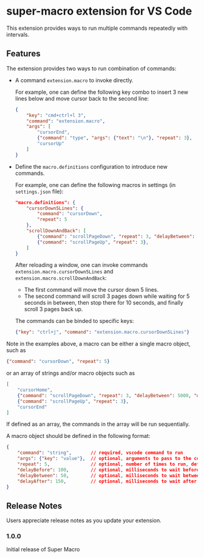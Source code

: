 # super-macro extension for VS Code

This extension provides ways to run multiple commands repeatedly with intervals.

## Features

The extension provides two ways to run combination of commands:

- A command `extension.macro` to invoke directly.

    For example, one can define the following key combo to insert 3 new lines below and move cursor back to the second line:

    ```json
    {
        "key": "cmd+ctrl+l 3",
        "command": "extension.macro",
        "args": [
            "cursorEnd",
            {"command": "type", "args": {"text": "\n"}, "repeat": 3},
            "cursorUp"
        ]
    }
    ```

- Define the `macro.definitions` configuration to introduce new commands.

    For example, one can define the following macros in settings (in `settings.json` file):

    ```json
    "macro.definitions": {
        "cursorDown5Lines": {
            "command": "cursorDown",
            "repeat": 5
        },
        "scrollDownAndBack": [
            {"command": "scrollPageDown", "repeat": 3, "delayBetween": 5000, "delayAfter": 10000}},
            {"command": "scrollPageUp", "repeat": 3},
        ]
    }
    ```

    After reloading a window, one can invoke commands `extension.macro.cursorDown5Lines` and `extension.macro.scrollDownAndBack`:
    - The first command will move the cursor down 5 lines.
    - The second command will scroll 3 pages down while waiting for 5 seconds in between, then stop there for 10 seconds, and finally scroll 3 pages back up.

    The commands can be binded to specific keys:

    ```json
    {"key": "ctrl+j", "command": "extension.macro.cursorDown5Lines"}
    ```

Note in the examples above, a macro can be either a single macro object, such as

```json
{"command": "cursorDown", "repeat": 5}
```

or an array of strings and/or macro objects such as

```json
[
    "cursorHome",
    {"command": "scrollPageDown", "repeat": 3, "delayBetween": 5000, "delayAfter": 10000}},
    {"command": "scrollPageUp", "repeat": 3},
    "cursorEnd"
]
```

If defined as an array, the commands in the array will be run sequentially.

A macro object should be defined in the following format:

```json
{
    "command": "string",       // required, vscode command to run
    "args": {"key": "value"},  // optional, arguments to pass to the command
    "repeat": 5,               // optional, number of times to run, default to once if not provided
    "delayBefore": 100,        // optional, milliseconds to wait before running the command, default not to wait
    "delayBetween": 50,        // optional, milliseconds to wait between repeated command runs, default not to wait
    "delayAfter": 150,         // optional, milliseconds to wait after running the command, default not to wait
}
```

## Release Notes

Users appreciate release notes as you update your extension.

### 1.0.0

Initial release of Super Macro
